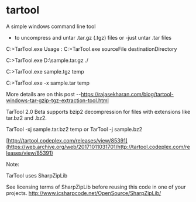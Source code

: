 # tartool
A simple windows command line tool 

- to uncompress and untar .tar.gz (.tgz) files 
or
-just untar .tar files

C:\>TarTool.exe
Usage : 
C:\>TarTool.exe sourceFile destinationDirectory

C:\>TarTool.exe D:\sample.tar.gz ./

C:\>TarTool.exe sample.tgz temp

C:\>TarTool.exe -x sample.tar temp

More details are on this post --https://rajasekharan.com/blog/tartool-windows-tar-gzip-tgz-extraction-tool.html

TarTool 2.0 Beta supports bzip2 decompression for files with extensions like tar.bz2 and .bz2.

TarTool -xj sample.tar.bz2 temp
or
TarTool -j sample.bz2

[http://tartool.codeplex.com/releases/view/85391](https://web.archive.org/web/20171011031701/http://tartool.codeplex.com/releases/view/85391)

Note:

TarTool uses SharpZipLib 

See licensing terms of SharpZipLib before reusing this code in one of your projects.
http://www.icsharpcode.net/OpenSource/SharpZipLib/
